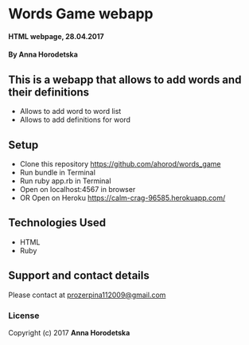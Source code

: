 # Words Game webapp
#### HTML webpage, 28.04.2017
#### By Anna Horodetska

## This is a webapp that allows to add words and their definitions
* Allows to add word to word list
* Allows to add definitions for word

## Setup
* Clone this repository https://github.com/ahorod/words_game
* Run bundle in Terminal
* Run ruby app.rb in Terminal
* Open on localhost:4567 in browser
* OR Open on Heroku https://calm-crag-96585.herokuapp.com/


## Technologies Used
* HTML
* Ruby

## Support and contact details
Please contact at prozerpina112009@gmail.com

### License
Copyright (c) 2017 **Anna Horodetska**

